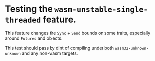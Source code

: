 # Testing the `wasm-unstable-single-threaded` feature.

This feature changes the `Sync` + `Send` bounds on some traits, especially around `Futures` and
objects.

This test should pass by dint of compiling under both `wasm32-unknown-unknown` and any non-wasm targets.
